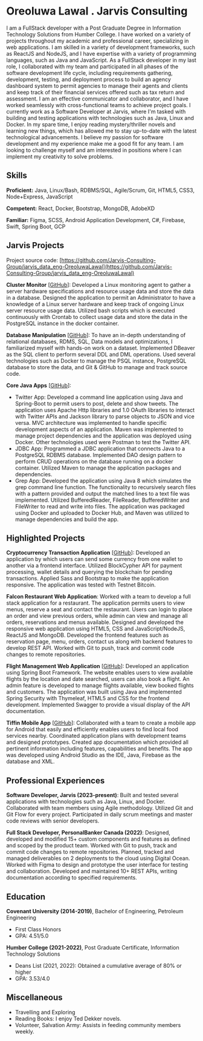 # Oreoluwa Lawal . Jarvis Consulting

I am a FullStack developer with a Post Graduate Degree in Information Technology Solutions from Humber College. I have worked on a variety of projects throughout my academic and professional career, specializing in web applications. I am skilled in a variety of development frameworks, such as ReactJS and NodeJS, and I have expertise with a variety of programming languages, such as Java and JavaScript. As a FullStack developer in my last role, I collaborated with my team and participated in all phases of the software development life cycle, including requirements gathering, development, testing, and deployment process to build an agency dashboard system to permit agencies to manage their agents and clients and keep track of their financial services offered such as tax return and assessment. I am an effective communicator and collaborator, and I have worked seamlessly with cross-functional teams to achieve project goals. I currently work as a Software Developer at Jarvis, where I'm tasked with building and testing applications with technologies such as Java, Linux and Docker. In my spare time, I enjoy reading mystery/thriller novels and learning new things, which has allowed me to stay up-to-date with the latest technological advancements. I believe my passion for software development and my experience make me a good fit for any team. I am looking to challenge myself and am interested in positions where I can implement my creativity to solve problems.

## Skills

**Proficient:** Java, Linux/Bash, RDBMS/SQL, Agile/Scrum, Git, HTML5, CSS3, Node+Express, JavaScript

**Competent:** React, Docker, Bootstrap, MongoDB, AdobeXD

**Familiar:** Figma, SCSS, Android Application Development, C#, Firebase, Swift, Spring Boot, GCP

## Jarvis Projects

Project source code: [https://github.com/Jarvis-Consulting-Group/jarvis_data_eng-OreoluwaLawal](https://github.com/Jarvis-Consulting-Group/jarvis_data_eng-OreoluwaLawal)


**Cluster Monitor** [[GitHub](https://github.com/Jarvis-Consulting-Group/jarvis_data_eng-OreoluwaLawal/tree/master/linux_sql)]: Developed a Linux monitoring agent to gather a server hardware specifications and resource usage data and store the data in a database. Designed the application to permit an Administrator to have a knowledge of a Linux server hardware and keep track of ongoing Linux server resource usage data. Utilized bash scripts which is executed continuously with Crontab to collect usage data and store the data in the PostgreSQL instance in the docker container.

**Database Manipulation** [[GitHub](https://github.com/Jarvis-Consulting-Group/jarvis_data_eng-OreoluwaLawal/tree/master/sql)]: To have an in-depth understanding of relational databases, RDMS, SQL, Data models and optimizations, I familiarized myself with hands-on work on a dataset. Implemented DBeaver as the SQL client to perform several DDL and DML operations. Used several technologies such as Docker to manage the PSQL instance, PostgreSQL database to store the data, and Git & GitHub to manage and track source code.

**Core Java Apps** [[GitHub](https://github.com/Jarvis-Consulting-Group/jarvis_data_eng-OreoluwaLawal/tree/master/core_java)]:
      
  - Twitter App: Developed a command line application using Java and Spring-Boot to permit users to post, delete and show tweets. The application uses Apache Http libraries and 1.0 OAuth libraries to interact with Twitter APIs and Jackson library to parse objects to JSON and vice versa. MVC architecture was implemented to handle specific development aspects of an application. Maven was implemented to manage project dependencies and the application was deployed using Docker. Other technologies used were Postman to test the Twitter API.
  - JDBC App: Programmed a JDBC application that connects Java to a PostgreSQL RDBMS database. Implemented DAO design pattern to perform CRUD operations on the database running on a docker container. Utilized Maven to manage the application packages and dependencies.
  - Grep App: Developed the application using Java 8 which simulates the grep command line function. The functionality to recursively search files with a pattern provided and output the matched lines to a text file was implemented. Utilized BufferedReader, FileReader, BufferedWriter and FileWriter to read and write into files. The application was packaged using Docker and uploaded to Docker Hub, and Maven was utilized to manage dependencies and build the app.


## Highlighted Projects
**Cryptocurrency Transaction Application** [[GitHub](https://github.com/Oreoluwatemi/Bitcoin-Testnet-Transactions-App)]: Developed an application by which users can send some currency from one wallet to another via a frontend interface. Utilized BlockCypher API for payment processing, wallet details and querying the blockchain for pending transactions. Applied Sass and Bootstrap to make the application responsive. The application was tested with Testnet Bitcoin.

**Falcon Restaurant Web Application**: Worked with a team to develop a full stack application for a restaurant. The application permits users to view menus, reserve a seat and contact the restaurant. Users can login to place an order and view previous orders, while admin can view and manage all orders, reservations and menus available. Designed and developed the responsive web application using HTML5, CSS and JavaScript/NodeJS, ReactJS and MongoDB. Developed the frontend features such as reservation page, menu, orders, contact us along with backend features to develop REST API. Worked with Git to push, track and commit code changes to remote repositories.

**Flight Management Web Application** [[GitHub](https://github.com/Oreoluwatemi/FlightManagement)]: Developed an application using Spring Boot Framework. The website enables users to view available flights by the location and date searched, users can also book a flight. An admin feature is developed to manage flights available, view booked flights and customers. The application was built using Java and implemented Spring Security with Thymeleaf, HTML5 and CSS for the frontend development. Implemented Swagger to provide a visual display of the API documentation.

**Tiffin Mobile App** [[GitHub](https://github.com/Oreoluwatemi/Tiffin-MobileApp)]: Collaborated with a team to create a mobile app for Android that easily and efficiently enables users to find local food services nearby. Coordinated application plans with development teams and designed prototypes. Created app documentation which provided all pertinent information including features, capabilities and benefits. The app was developed using Android Studio as the IDE, Java, Firebase as the database and XML.


## Professional Experiences

**Software Developer, Jarvis (2023-present)**: Built and tested several applications with technologies such as Java, Linux, and Docker. Collaborated with team members using Agile methodology. Utilized Git and Git Flow for every project. Participated in daily scrum meetings and master code reviews with senior developers.

**Full Stack Developer, PersonalBanker Canada (2022)**: Designed, developed and modified 15+ custom components and features as defined and scoped by the product team. Worked with Git to push, track and commit code changes to remote repositories. Planned, tracked and managed deliverables on 2 deployments to the cloud using Digital Ocean. Worked with Figma to design and prototype the user interface for testing and collaboration. Developed and maintained 10+ REST APIs, writing documentation according to specified requirements.


## Education
**Covenant University (2014-2019)**, Bachelor of Engineering, Petroleum Engineering
- First Class Honors
- GPA: 4.51/5.0

**Humber College (2021-2022)**, Post Graduate Certificate, Information Technology Solutions
- Deans List (2021, 2022): Obtained a cumulative average of 80% or higher
- GPA: 3.53/4.0


## Miscellaneous
- Travelling and Exploring
- Reading Books: I enjoy Ted Dekker novels.
- Volunteer, Salvation Army: Assists in feeding community members weekly.